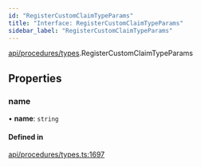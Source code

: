 ```yaml
---
id: "RegisterCustomClaimTypeParams"
title: "Interface: RegisterCustomClaimTypeParams"
sidebar_label: "RegisterCustomClaimTypeParams"
---
```


[api/procedures/types](../../../../../modules/API/Procedures/Types/Types.md).RegisterCustomClaimTypeParams

## Properties

### name

• **name**: `string`

#### Defined in

[api/procedures/types.ts:1697](https://github.com/PolymeshAssociation/polymesh-sdk/blob/978e4ded6/src/api/procedures/types.ts#L1697)
